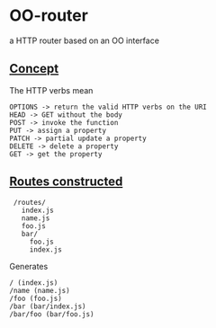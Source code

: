 # OO-router

a HTTP router based on an OO interface

## <a href="#concept" name="concept">Concept</a>

The HTTP verbs mean

    OPTIONS -> return the valid HTTP verbs on the URI
    HEAD -> GET without the body
    POST -> invoke the function
    PUT -> assign a property
    PATCH -> partial update a property
    DELETE -> delete a property
    GET -> get the property

## <a href="#routes" name="routes">Routes constructed</a>

     /routes/
       index.js
       name.js
       foo.js
       bar/
         foo.js
         index.js

Generates

    / (index.js)
    /name (name.js)
    /foo (foo.js)
    /bar (bar/index.js)
    /bar/foo (bar/foo.js)